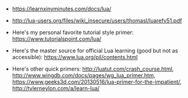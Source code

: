 * https://learnxinyminutes.com/docs/lua/
* http://lua-users.org/files/wiki_insecure/users/thomasl/luarefv51.pdf

* Here's my personal favorite tutorial style primer:
  https://www.tutorialspoint.com/lua/
* Here's the master source for official Lua learning (good but not as
  accessible): https://www.lua.org/pil/contents.html

* Here's other quick primers: http://luatut.com/crash_course.html,
  http://www.wingdb.com/docs/pages/wg_lua_primer.htm,
  https://www.geeks3d.com/20130516/lua-primer-for-the-impatient/,
  http://tylerneylon.com/a/learn-lua/